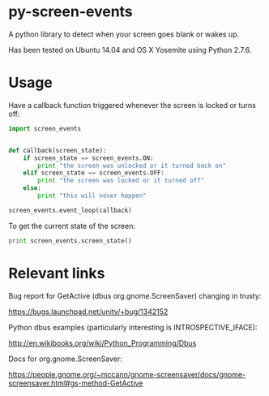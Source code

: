 py-screen-events
================

A python library to detect when your screen goes blank or wakes up.

Has been tested on Ubuntu 14.04 and OS X Yosemite using Python 2.7.6.

Usage
=====

Have a callback function triggered whenever the screen is locked or turns off:

```python
import screen_events


def callback(screen_state):
    if screen_state == screen_events.ON:
        print "the screen was unlocked or it turned back on"
    elif screen_state == screen_events.OFF:
        print "the screen was locked or it turned off"
    else:
        print "this will never happen"

screen_events.event_loop(callback)
```

To get the current state of the screen:

```python
print screen_events.screen_state()
```


Relevant links
==============

Bug report for GetActive (dbus org.gnome.ScreenSaver) changing in trusty:

https://bugs.launchpad.net/unity/+bug/1342152

Python dbus examples (particularly interesting is INTROSPECTIVE_IFACE):

http://en.wikibooks.org/wiki/Python_Programming/Dbus

Docs for org.gnome.ScreenSaver:

https://people.gnome.org/~mccann/gnome-screensaver/docs/gnome-screensaver.html#gs-method-GetActive
